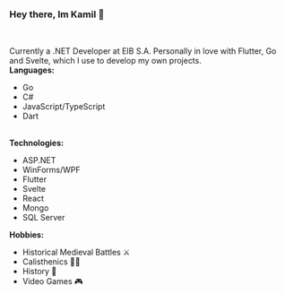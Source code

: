 ### <p>Hey there, Im Kamil 👋</p>
<br>
<p>
  Currently a .NET Developer at EIB S.A.
  Personally in love with Flutter, Go and Svelte, which I use to develop my own projects.
  <br>
  <b>Languages:</b>
  <ul>
    <li>Go</li>
    <li>C#</li>
    <li>JavaScript/TypeScript</li>
    <li>Dart</li>
  </ul>
  <br>
    <b>Technologies:</b>
  <ul>
    <li>ASP.NET</li>
    <li>WinForms/WPF</li>
    <li>Flutter</li>
    <li>Svelte</li>
    <li>React</li>
    <li>Mongo</li>
    <li>SQL Server</li>
  </ul>
   <b>Hobbies:</b>
  <ul>
    <li>Historical Medieval Battles ⚔️</li>
    <li>Calisthenics 🤸‍♂️</li>
    <li>History 📖</li>
    <li>Video Games 🎮</li>
  </ul>
</p>

